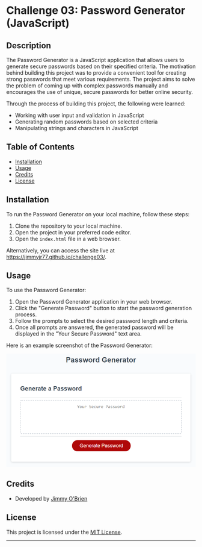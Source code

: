# Challenge 03: Password Generator (JavaScript)

## Description

The Password Generator is a JavaScript application that allows users to generate secure passwords based on their specified criteria. The motivation behind building this project was to provide a convenient tool for creating strong passwords that meet various requirements. The project aims to solve the problem of coming up with complex passwords manually and encourages the use of unique, secure passwords for better online security.

Through the process of building this project, the following were learned:

- Working with user input and validation in JavaScript
- Generating random passwords based on selected criteria
- Manipulating strings and characters in JavaScript

## Table of Contents

- [Installation](#installation)
- [Usage](#usage)
- [Credits](#credits)
- [License](#license)

## Installation

To run the Password Generator on your local machine, follow these steps:

1. Clone the repository to your local machine.
2. Open the project in your preferred code editor.
3. Open the `index.html` file in a web browser.

Alternatively, you can access the site live at https://jimmyjr77.github.io/challenge03/.

## Usage

To use the Password Generator:

1. Open the Password Generator application in your web browser.
2. Click the "Generate Password" button to start the password generation process.
3. Follow the prompts to select the desired password length and criteria.
4. Once all prompts are answered, the generated password will be displayed in the "Your Secure Password" text area.

Here is an example screenshot of the Password Generator:

![Password Generator Screenshot](./Assets/03-javascript-homework-demo.png)

## Credits

- Developed by [Jimmy O'Brien](https://github.com/jimmyjr77)

## License

This project is licensed under the [MIT License](https://choosealicense.com/licenses/mit/).

---
